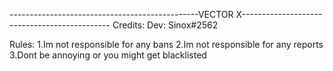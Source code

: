-----------------------------------------------VECTOR X---------------------------------------------
Credits:
  Dev: Sinox#2562
 
 Rules:
 1.Im not responsible for any bans
 2.Im not responsible for any reports
 3.Dont be annoying or you might get blacklisted
